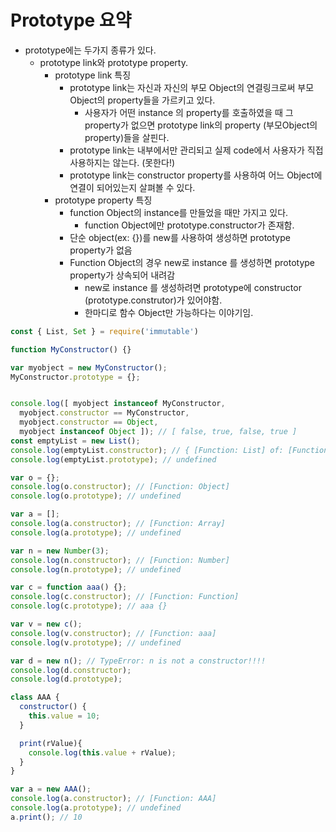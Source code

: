 # Prototype 요약
- prototype에는 두가지 종류가 있다.
  - prototype link와 prototype property.
    - prototype link 특징
      - prototype link는 자신과 자신의 부모 Object의 연결링크로써 부모 Object의 property들을 가르키고 있다.
        - 사용자가 어떤 instance 의 property를 호출하였을 때 그 property가 없으면 prototype link의 property (부모Object의 property)들을 살핀다.
      - prototype link는 내부에서만 관리되고 실제 code에서 사용자가 직접 사용하지는 않는다. (못한다!)
      - prototype link는 constructor property를 사용하여 어느 Object에 연결이 되어있는지 살펴볼 수 있다.
    - prototype property 특징
      - function Object의 instance를 만들었을 때만 가지고 있다.
        - function Object에만 prototype.constructor가 존재함.
      - 단순 object(ex: {})를 new를 사용하여 생성하면 prototype property가 없음
      - Function Object의 경우 new로 instance 를 생성하면 prototype property가 상속되어 내려감
        - new로 instance 를 생성하려면 prototype에 constructor (prototype.construtor)가 있어야함.
        - 한마디로 함수 Object만 가능하다는 이야기임.
      

```javascript
const { List, Set } = require('immutable')

function MyConstructor() {}

var myobject = new MyConstructor();
MyConstructor.prototype = {};


console.log([ myobject instanceof MyConstructor,
  myobject.constructor == MyConstructor,
  myobject.constructor == Object,
  myobject instanceof Object ]); // [ false, true, false, true ]
const emptyList = new List();
console.log(emptyList.constructor); // { [Function: List] of: [Function], isList: [Function: isList] }
console.log(emptyList.prototype); // undefined

var o = {};
console.log(o.constructor); // [Function: Object]
console.log(o.prototype); // undefined

var a = [];
console.log(a.constructor); // [Function: Array]
console.log(a.prototype); // undefined

var n = new Number(3);
console.log(n.constructor); // [Function: Number]
console.log(n.prototype); // undefined

var c = function aaa() {};
console.log(c.constructor); // [Function: Function]
console.log(c.prototype); // aaa {}

var v = new c();
console.log(v.constructor); // [Function: aaa]
console.log(v.prototype); // undefined

var d = new n(); // TypeError: n is not a constructor!!!!
console.log(d.constructor);
console.log(d.prototype);

class AAA {
  constructor() {
    this.value = 10;
  }

  print(rValue){
    console.log(this.value + rValue);
  }
}

var a = new AAA();
console.log(a.constructor); // [Function: AAA]
console.log(a.prototype); // undefined
a.print(); // 10
```